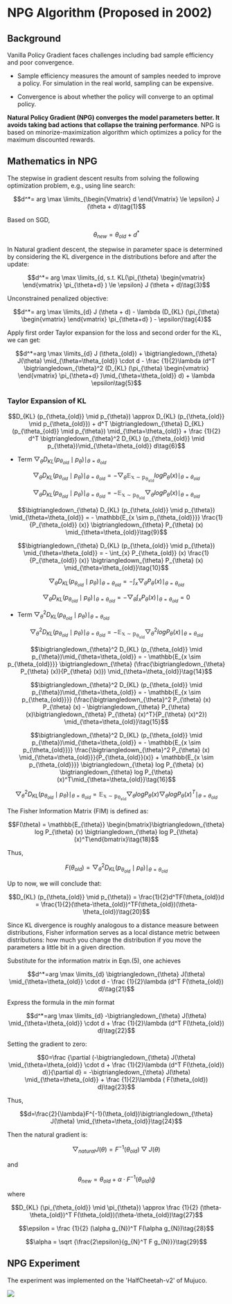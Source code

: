 # NPG Algorithm (Proposed in 2002)

## Background

Vanilla Policy Gradient faces challenges including bad sample efficiency and poor convergence. 

- Sample efficiency measures the amount of samples needed to improve a policy. For simulation in the real world, sampling can be expensive.

- Convergence is about whether the policy will converge to an optimal policy.

**Natural Policy Gradient (NPG) converges the model parameters better. It avoids taking bad actions that collapse the training performance**. NPG is based on minorize-maximization algorithm which optimizes a policy for the maximum discounted rewards.

## Mathematics in NPG

The stepwise in gradient descent results from solving the following optimization problem, e.g., using line search:

$$d^*= arg \max \limits_{\begin{Vmatrix} d \end{Vmatrix} \le \epsilon} J (\theta + d)\tag{1}$$

Based on SGD, 

$$\theta_{new} = \theta_{old} + d^*\tag{2}$$

In Natural gradient descent, the stepwise in parameter space is determined by considering the KL divergence in the distributions before and after the update:

$$d^*= arg \max \limits_{d, s.t. KL(\pi_{\theta} \begin{vmatrix} \end{vmatrix} \pi_{\theta+d} ) \le \epsilon} J (\theta + d)\tag{3}$$

Unconstrained penalized objective:

$$d^*= arg \max \limits_{d} J (\theta + d) - \lambda (D_{KL} (\pi_{\theta} \begin{vmatrix} \end{vmatrix} \pi_{\theta+d} ) - \epsilon)\tag{4}$$

Apply first order Taylor expansion for the loss and second order for the KL, we can get:

$$d^*=arg \max \limits_{d} J (\theta_{old}) + \bigtriangledown_{\theta} J(\theta) \mid_{\theta=\theta_{old}} \cdot d - \frac {1}{2}\lambda (d^T \bigtriangledown_{\theta}^2 (D_{KL} (\pi_{\theta} \begin{vmatrix} \end{vmatrix} \pi_{\theta+d} )\mid_{\theta=\theta_{old}} d) + \lambda \epsilon\tag{5}$$

### Taylor Expansion of KL

$$D_{KL} (p_{\theta_{old}} \mid p_{\theta}) \approx D_{KL} (p_{\theta_{old}} \mid p_{\theta_{old}}) + d^T \bigtriangledown_{\theta} D_{KL} (p_{\theta_{old}} \mid p_{\theta}) \mid_{\theta=\theta_{old}} + \frac {1}{2} d^T \bigtriangledown_{\theta}^2 D_{KL} (p_{\theta_{old}} \mid p_{\theta})\mid_{\theta=\theta_{old}} d\tag{6}$$

- Term $\bigtriangledown_{\theta} D_{KL} (p_{\theta_{old}} \mid p_{\theta}) \mid_{\theta=\theta_{old}}$

$$\bigtriangledown_{\theta} D_{KL} (p_{\theta_{old}} \mid p_{\theta}) \mid_{\theta=\theta_{old}} = -\bigtriangledown_{\theta} \mathbb{E_{x \sim p_{\theta_{old}}}} log P_{\theta} (x) \mid_{\theta=\theta_{old}}\tag{7}$$

$$\bigtriangledown_{\theta} D_{KL} (p_{\theta_{old}} \mid p_{\theta}) \mid_{\theta=\theta_{old}} = - \mathbb{E_{x \sim p_{\theta_{old}}}} \bigtriangledown_{\theta}log P_{\theta} (x) \mid_{\theta=\theta_{old}}\tag{8}$$

$$\bigtriangledown_{\theta} D_{KL} (p_{\theta_{old}} \mid p_{\theta}) \mid_{\theta=\theta_{old}} = - \mathbb{E_{x \sim p_{\theta_{old}}}} \frac{1}{P_{\theta_{old}} (x)} \bigtriangledown_{\theta} P_{\theta} (x) \mid_{\theta=\theta_{old}}\tag{9}$$

$$\bigtriangledown_{\theta} D_{KL} (p_{\theta_{old}} \mid p_{\theta}) \mid_{\theta=\theta_{old}} = - \int_{x} P_{\theta_{old}} (x) \frac{1}{P_{\theta_{old}} (x)} \bigtriangledown_{\theta} P_{\theta} (x) \mid_{\theta=\theta_{old}}\tag{10}$$

$$\bigtriangledown_{\theta} D_{KL} (p_{\theta_{old}} \mid p_{\theta}) \mid_{\theta=\theta_{old}} = - \int_{x} \bigtriangledown_{\theta} P_{\theta} (x) \mid_{\theta=\theta_{old}}\tag{11}$$

$$\bigtriangledown_{\theta} D_{KL} (p_{\theta_{old}} \mid p_{\theta}) \mid_{\theta=\theta_{old}} = - \bigtriangledown_{\theta} \int_{x}  P_{\theta} (x) \mid_{\theta=\theta_{old}} = 0\tag{12}$$

- Term $\bigtriangledown_{\theta}^2 D_{KL} (p_{\theta_{old}} \mid p_{\theta})\mid_{\theta=\theta_{old}}$

$$\bigtriangledown_{\theta}^2 D_{KL} (p_{\theta_{old}} \mid p_{\theta})\mid_{\theta=\theta_{old}} = - \mathbb{E_{x \sim p_{\theta_{old}}}} \bigtriangledown_{\theta}^2 log P_{\theta} (x) \mid_{\theta=\theta_{old}}\tag{13}$$

$$\bigtriangledown_{\theta}^2 D_{KL} (p_{\theta_{old}} \mid p_{\theta})\mid_{\theta=\theta_{old}} = - \mathbb{E_{x \sim p_{\theta_{old}}}} \bigtriangledown_{\theta} (\frac{\bigtriangledown_{\theta} P_{\theta} (x)}{P_{\theta} (x)})  \mid_{\theta=\theta_{old}}\tag{14}$$

$$\bigtriangledown_{\theta}^2 D_{KL} (p_{\theta_{old}} \mid p_{\theta})\mid_{\theta=\theta_{old}} = - \mathbb{E_{x \sim p_{\theta_{old}}}} (\frac{\bigtriangledown_{\theta}^2 P_{\theta} (x) P_{\theta} (x) - \bigtriangledown_{\theta} P_{\theta} (x)\bigtriangledown_{\theta} P_{\theta} (x)^T}{P_{\theta} (x)^2})  \mid_{\theta=\theta_{old}}\tag{15}$$

$$\bigtriangledown_{\theta}^2 D_{KL} (p_{\theta_{old}} \mid p_{\theta})\mid_{\theta=\theta_{old}} = - \mathbb{E_{x \sim p_{\theta_{old}}}} \frac{\bigtriangledown_{\theta}^2 P_{\theta} (x) \mid_{\theta=\theta_{old}}}{P_{\theta_{old}}(x)} +  \mathbb{E_{x \sim p_{\theta_{old}}}} \bigtriangledown_{\theta} log P_{\theta} (x) \bigtriangledown_{\theta} log P_{\theta} (x)^T\mid_{\theta=\theta_{old}}\tag{16}$$


$$\bigtriangledown_{\theta}^2 D_{KL} (p_{\theta_{old}} \mid p_{\theta})\mid_{\theta=\theta_{old}} = \mathbb{E_{x \sim p_{\theta_{old}}}} \bigtriangledown_{\theta} log P_{\theta} (x) \bigtriangledown_{\theta} log P_{\theta} (x)^T\mid_{\theta=\theta_{old}}\tag{17}$$

The Fisher Information Matrix (FIM) is defined as:

$$F(\theta) = \mathbb{E_{\theta}} \begin{bmatrix}\bigtriangledown_{\theta} log P_{\theta} (x) \bigtriangledown_{\theta} log P_{\theta} (x)^T\end{bmatrix}\tag{18}$$

Thus,

$$F(\theta_{old}) = \bigtriangledown_{\theta}^2 D_{KL} (p_{\theta_{old}} \mid p_{\theta}) \mid_{\theta=\theta_{old}}\tag{19}$$

Up to now, we will conclude that:

$$D_{KL} (p_{\theta_{old}} \mid p_{\theta}) = \frac{1}{2}d^TF(\theta_{old})d = \frac{1}{2}(\theta-\theta_{old})^TF(\theta_{old})(\theta-\theta_{old})\tag{20}$$

Since KL divergence is roughly analogous to a distance measure between distributions, Fisher information serves as a local distance metric between distributions: how much you change the distribution if you move the parameters a little bit in a given direction.

Substitute for the information matrix in Eqn.(5), one achieves

$$d^*=arg \max \limits_{d} \bigtriangledown_{\theta} J(\theta) \mid_{\theta=\theta_{old}} \cdot d - \frac {1}{2}\lambda (d^T F(\theta_{old}) d)\tag{21}$$

Express the formula in the $min$ format

$$d^*=arg \max \limits_{d} -\bigtriangledown_{\theta} J(\theta) \mid_{\theta=\theta_{old}} \cdot d + \frac {1}{2}\lambda (d^T F(\theta_{old}) d)\tag{22}$$

Setting the gradient to zero:

$$0=\frac {\partial (-\bigtriangledown_{\theta} J(\theta) \mid_{\theta=\theta_{old}} \cdot d + \frac {1}{2}\lambda (d^T F(\theta_{old}) d)}{\partial d} = -\bigtriangledown_{\theta} J(\theta) \mid_{\theta=\theta_{old}} + \frac {1}{2}\lambda ( F(\theta_{old}) d)\tag{23}$$

Thus, 

$$d=\frac{2}{\lambda}F^{-1}(\theta_{old})\bigtriangledown_{\theta} J(\theta) \mid_{\theta=\theta_{old}}\tag{24}$$

Then the natural gradient is:

$$\bigtriangledown_{natural} J(\theta) = F^{-1}(\theta_{old})\bigtriangledown J(\theta)\tag{25}$$

and 

$$\theta_{new}=\theta_{old} + \alpha \cdot F^{-1}(\theta_{old}) \hat g\tag{26}$$

where

$$D_{KL} (\pi_{\theta_{old}} \mid \pi_{\theta}) \approx \frac {1}{2} (\theta-\theta_{old})^T F(\theta_{old})(\theta-\theta_{old})\tag{27}$$

$$\epsilon = \frac {1}{2} (\alpha g_{N})^T F(\alpha g_{N})\tag{28}$$

$$\alpha = \sqrt {\frac{2\epsilon}{g_{N}^T F g_{N}}}\tag{29}$$

## NPG Experiment

The experiment was implemented on the 'HalfCheetah-v2' of Mujuco.

![](https://github.com/colin-zgf/RL-Algorithms/blob/master/images/NPG_result/npg.gif)

